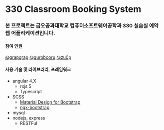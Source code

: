 # 330 Classroom Booking System

### 본 프로젝트는 금오공과대학교 컴퓨터소프트웨어공학과 330 실습실 예약 웹 어플리케이션입니다.

#### 참여 인원
[@grapgrap](https://github.com/grapgrap)
[@gurobooru](https://github.com/gurobooru)
[@zu0p](https://github.com/zu0p)

#### 사용 기술 및 라이브러리, 프레임워크
- angular 4.X
    - rxjs 5
    - Typescript
- SCSS
    - [Material Design for Bootstrap](http://fezvrasta.github.io/bootstrap-material-design/)
    - [ngx-bootstrap](valor-software.com/ng2-bootstrap/#/typeahead)
- mysql
- nodejs, express
    - RESTFul
